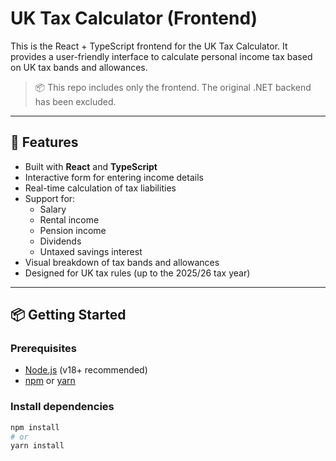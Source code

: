 # UK Tax Calculator (Frontend)

This is the React + TypeScript frontend for the UK Tax Calculator. It provides a user-friendly interface to calculate personal income tax based on UK tax bands and allowances.

> 📦 This repo includes only the frontend. The original .NET backend has been excluded.

---

## 🚀 Features

- Built with **React** and **TypeScript**
- Interactive form for entering income details
- Real-time calculation of tax liabilities
- Support for:
  - Salary
  - Rental income
  - Pension income
  - Dividends
  - Untaxed savings interest
- Visual breakdown of tax bands and allowances
- Designed for UK tax rules (up to the 2025/26 tax year)

---

## 📦 Getting Started

### Prerequisites

- [Node.js](https://nodejs.org/) (v18+ recommended)
- [npm](https://www.npmjs.com/) or [yarn](https://yarnpkg.com/)

### Install dependencies

```bash
npm install
# or
yarn install
